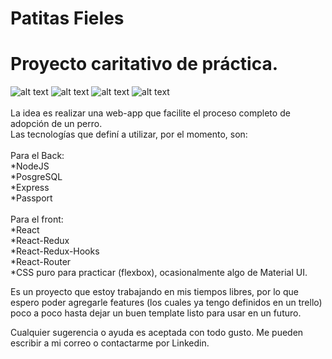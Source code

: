 # Patitas Fieles
# Proyecto caritativo de práctica.
![alt text](https://i.imgur.com/kdUxozw.png)
![alt text](https://i.imgur.com/dTR1PbU.png)
![alt text](https://i.imgur.com/P1Pd2ei.png)
![alt text](https://i.imgur.com/KuBmd2y.png)
</br>
</br>
La idea es realizar una web-app que facilite el proceso completo de adopción de un perro.
</br>
Las tecnologías que definí a utilizar, por el momento, son:
</br>
</br>
Para el Back:
</br>
*NodeJS
</br>
*PosgreSQL
</br>
*Express
</br>
*Passport
</br>
</br>
Para el front:
</br>
*React
</br>
*React-Redux
</br>
*React-Redux-Hooks
</br>
*React-Router
</br>
*CSS puro para practicar (flexbox), ocasionalmente algo de Material UI.
</br>

Es un proyecto que estoy trabajando en mis tiempos libres,  por lo que espero 
poder agregarle features (los cuales ya tengo definidos en un trello) poco a poco
hasta dejar un buen template listo para usar en un futuro.

Cualquier sugerencia o ayuda es aceptada con todo gusto. Me pueden escribir
a mi correo o contactarme por Linkedin.
